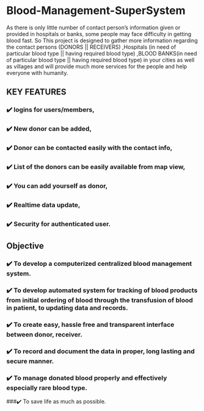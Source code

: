 # Blood-Management-SuperSystem
As there is only little number of contact person’s information given or provided in hospitals or banks, some people may face difficulty in getting blood fast. So This project is designed to gather more information regarding the contact persons (DONORS || RECEIVERS) ,Hospitals (in need of particular blood type || having required blood type) ,BLOOD  BANKS(in need of particular blood type || having required blood type) in your cities as well as villages and  will provide much more services for the people and help everyone with humanity.

## KEY FEATURES 
### ✔️ logins for users/members,
### ✔️ New donor can be added,
### ✔️ Donor can be contacted easily with the contact info,
### ✔️ List of the donors can be easily available from map view,
### ✔️ You can add yourself as donor,
### ✔️ Realtime data update,
### ✔️ Security for authenticated user.

## Objective

### ✔️ To develop a computerized centralized blood management system.
### ✔️ To develop automated system for tracking of blood products from initial ordering of blood through the transfusion of blood in patient, to updating data and records.
### ✔️ To create easy, hassle free and transparent interface between donor, receiver.
### ✔️ To record and document the data in proper, long lasting and secure manner.
### ✔️ To manage donated blood properly and effectively especially rare blood type.
###✔️ To save life as much as possible.
